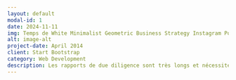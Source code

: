 ```yaml
---
layout: default
modal-id: 1
date: 2024-11-11
img: Temps de White Minimalist Geometric Business Strategy Instagram Post.png
alt: image-alt
project-date: April 2014
client: Start Bootstrap
category: Web Development
description: Les rapports de due diligence sont très longs et nécessitent des heures (parfois des jours) de recherche, d’analyse et de rédaction manuelle, ralentissant ainsi le processus d’évaluation des investissements.<br>En automatisant la génération de contenu structuré par section, la solution permet de produire des rapports en une fraction du temps, accélérant ainsi les prises de décision.
---
```

